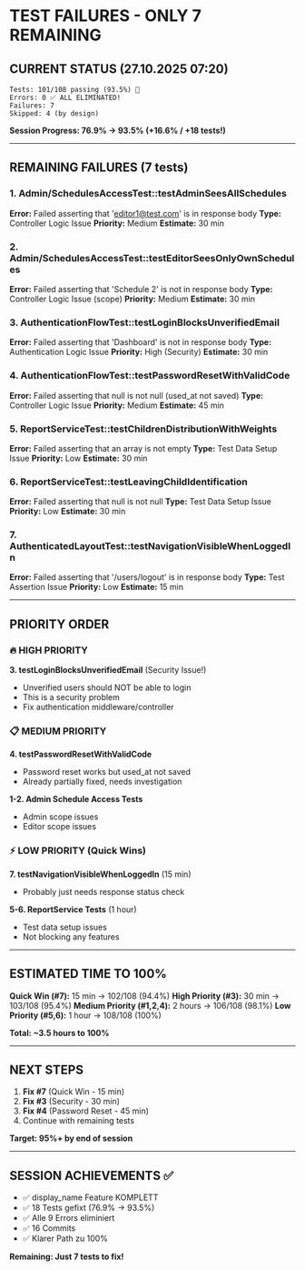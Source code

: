 # TEST FAILURES - ONLY 7 REMAINING

## CURRENT STATUS (27.10.2025 07:20)

```
Tests: 101/108 passing (93.5%) 🎉
Errors: 0 ✅ ALL ELIMINATED!
Failures: 7
Skipped: 4 (by design)
```

**Session Progress: 76.9% → 93.5% (+16.6% / +18 tests!)**

---

## REMAINING FAILURES (7 tests)

### 1. Admin/SchedulesAccessTest::testAdminSeesAllSchedules
**Error:** Failed asserting that 'editor1@test.com' is in response body
**Type:** Controller Logic Issue
**Priority:** Medium
**Estimate:** 30 min

### 2. Admin/SchedulesAccessTest::testEditorSeesOnlyOwnSchedules  
**Error:** Failed asserting that 'Schedule 2' is not in response body
**Type:** Controller Logic Issue (scope)
**Priority:** Medium
**Estimate:** 30 min

### 3. AuthenticationFlowTest::testLoginBlocksUnverifiedEmail
**Error:** Failed asserting that 'Dashboard' is not in response body
**Type:** Authentication Logic Issue
**Priority:** High (Security)
**Estimate:** 30 min

### 4. AuthenticationFlowTest::testPasswordResetWithValidCode
**Error:** Failed asserting that null is not null (used_at not saved)
**Type:** Controller Logic Issue
**Priority:** Medium
**Estimate:** 45 min

### 5. ReportServiceTest::testChildrenDistributionWithWeights
**Error:** Failed asserting that an array is not empty
**Type:** Test Data Setup Issue
**Priority:** Low
**Estimate:** 30 min

### 6. ReportServiceTest::testLeavingChildIdentification
**Error:** Failed asserting that null is not null
**Type:** Test Data Setup Issue
**Priority:** Low
**Estimate:** 30 min

### 7. AuthenticatedLayoutTest::testNavigationVisibleWhenLoggedIn
**Error:** Failed asserting that '/users/logout' is in response body
**Type:** Test Assertion Issue
**Priority:** Low
**Estimate:** 15 min

---

## PRIORITY ORDER

### 🔥 HIGH PRIORITY
**3. testLoginBlocksUnverifiedEmail** (Security Issue!)
- Unverified users should NOT be able to login
- This is a security problem
- Fix authentication middleware/controller

### 📋 MEDIUM PRIORITY  
**4. testPasswordResetWithValidCode**
- Password reset works but used_at not saved
- Already partially fixed, needs investigation

**1-2. Admin Schedule Access Tests**
- Admin scope issues
- Editor scope issues

### ⚡ LOW PRIORITY (Quick Wins)
**7. testNavigationVisibleWhenLoggedIn** (15 min)
- Probably just needs response status check

**5-6. ReportService Tests** (1 hour)
- Test data setup issues
- Not blocking any features

---

## ESTIMATED TIME TO 100%

**Quick Win (#7):** 15 min → 102/108 (94.4%)
**High Priority (#3):** 30 min → 103/108 (95.4%)
**Medium Priority (#1,2,4):** 2 hours → 106/108 (98.1%)
**Low Priority (#5,6):** 1 hour → 108/108 (100%)

**Total: ~3.5 hours to 100%**

---

## NEXT STEPS

1. **Fix #7** (Quick Win - 15 min)
2. **Fix #3** (Security - 30 min)
3. **Fix #4** (Password Reset - 45 min)
4. Continue with remaining tests

**Target: 95%+ by end of session**

---

## SESSION ACHIEVEMENTS ✅

- ✅ display_name Feature KOMPLETT
- ✅ 18 Tests gefixt (76.9% → 93.5%)
- ✅ Alle 9 Errors eliminiert
- ✅ 16 Commits
- ✅ Klarer Path zu 100%

**Remaining: Just 7 tests to fix!**
